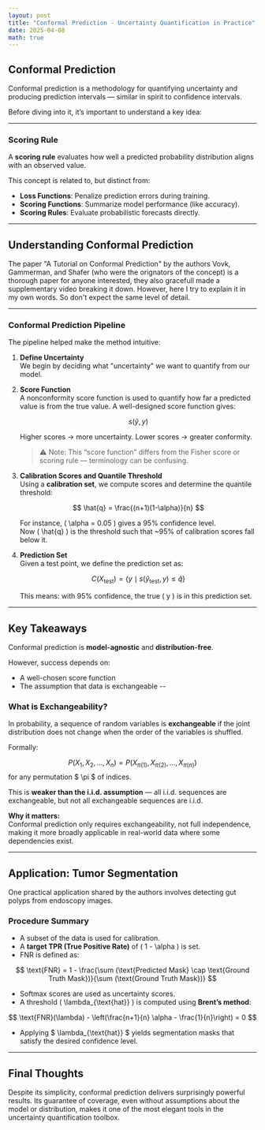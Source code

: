 ```yaml
---
layout: post
title: "Conformal Prediction - Uncertainty Quantification in Practice"
date: 2025-04-08
math: true
---
```


## Conformal Prediction

Conformal prediction is a methodology for quantifying uncertainty and producing prediction intervals — similar in spirit to confidence intervals.

Before diving into it, it’s important to understand a key idea:

---

### Scoring Rule

A **scoring rule** evaluates how well a predicted probability distribution aligns with an observed value.

This concept is related to, but distinct from:

- **Loss Functions**: Penalize prediction errors during training.
- **Scoring Functions**: Summarize model performance (like accuracy).
- **Scoring Rules**: Evaluate probabilistic forecasts directly.

---

## Understanding Conformal Prediction

The paper "A Tutorial on Conformal Prediction" by the authors Vovk, Gammerman, and Shafer (who were the orignators of the concept)
is a thorough paper for anyone interested, they also gracefull made a supplementary video breaking it down.
However, here I try to explain it in my own words. So don't expect the same level of detail.

---

### Conformal Prediction Pipeline

The pipeline helped make the method intuitive:

1. **Define Uncertainty**  
   We begin by deciding what "uncertainty" we want to quantify from our model.

2. **Score Function**  
   A nonconformity score function is used to quantify how far a predicted value is from the true value. A well-designed score function gives:

   $$
   s(\hat{y}, y)
   $$

   Higher scores → more uncertainty. Lower scores → greater conformity.

   > ⚠️ Note: This “score function” differs from the Fisher score or scoring rule — terminology can be confusing.

3. **Calibration Scores and Quantile Threshold**  
   Using a **calibration set**, we compute scores and determine the quantile threshold:

   $$
   \hat{q} = \frac{(n+1)(1-\alpha)}{n}
   $$

   For instance, \( \alpha = 0.05 \) gives a 95% confidence level.  
   Now \( \hat{q} \) is the threshold such that ~95% of calibration scores fall below it.

4. **Prediction Set**  
   Given a test point, we define the prediction set as:

   $$
   C(X_{\text{test}}) = \{ y \mid s(\hat{y}_{\text{test}}, y) \leq \hat{q} \}
   $$

   This means: with 95% confidence, the true \( y \) is in this prediction set.

---

## Key Takeaways

Conformal prediction is **model-agnostic** and **distribution-free**.

However, success depends on:

- A well-chosen score function
- The assumption that data is exchangeable
--
### What is Exchangeability?

In probability, a sequence of random variables is **exchangeable** if the joint distribution does not change when the order of the variables is shuffled.

Formally:

$$
P(X_1, X_2, \dots, X_n) = P(X_{\pi(1)}, X_{\pi(2)}, \dots, X_{\pi(n)})
$$
for any permutation $ \pi $ of indices.

This is **weaker than the i.i.d. assumption** — all i.i.d. sequences are exchangeable, but not all exchangeable sequences are i.i.d.

**Why it matters:**  
Conformal prediction only requires exchangeability, not full independence, making it more broadly applicable in real-world data where some dependencies exist.



---

## Application: Tumor Segmentation

One practical application shared by the authors involves detecting gut polyps from endoscopy images.

### Procedure Summary

- A subset of the data is used for calibration.
- A **target TPR (True Positive Rate)** of \( 1 - \alpha \) is set.
- FNR is defined as:

$$
\text{FNR} = 1 - \frac{\sum (\text{Predicted Mask} \cap \text{Ground Truth Mask})}{\sum (\text{Ground Truth Mask})}
$$

- Softmax scores are used as uncertainty scores.
- A threshold \( \lambda_{\text{hat}} \) is computed using **Brent’s method**:

$$
\text{FNR}(\lambda) - \left(\frac{n+1}{n} \alpha - \frac{1}{n}\right) = 0
$$

- Applying $ \lambda_{\text{hat}} $ yields segmentation masks that satisfy the desired confidence level.

---

## Final Thoughts

Despite its simplicity, conformal prediction delivers surprisingly powerful results. Its guarantee of coverage, even without assumptions about the model or distribution, makes it one of the most elegant tools in the uncertainty quantification toolbox.

